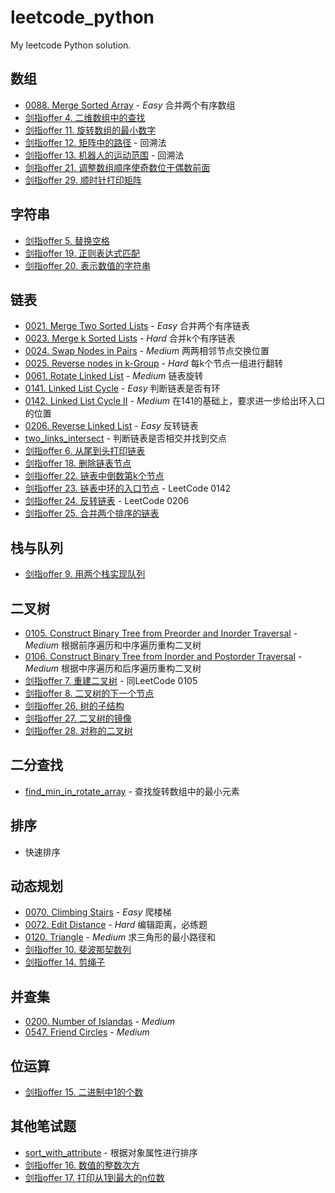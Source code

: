 # leetcode_python
My leetcode Python solution.

## 数组
- [0088. Merge Sorted Array](https://github.com/ZhengZixiang/leetcode_python/blob/master/array/0088.merge_sorted_array.md) - *Easy* 合并两个有序数组
- [剑指offer 4. 二维数组中的查找](https://github.com/ZhengZixiang/leetcode_python/blob/master/array/%E5%89%91%E6%8C%87offer%204.%E4%BA%8C%E7%BB%B4%E6%95%B0%E7%BB%84%E4%B8%AD%E7%9A%84%E6%9F%A5%E6%89%BE.md)
- [剑指offer 11. 旋转数组的最小数字](https://github.com/ZhengZixiang/leetcode_python/blob/master/array/%E5%89%91%E6%8C%87offer%2011.%20%E6%97%8B%E8%BD%AC%E6%95%B0%E7%BB%84%E7%9A%84%E6%9C%80%E5%B0%8F%E6%95%B0%E5%AD%97.md)
- [剑指offer 12. 矩阵中的路径](https://github.com/ZhengZixiang/leetcode_python/blob/master/array/%E5%89%91%E6%8C%87offer%2012.%E7%9F%A9%E9%98%B5%E4%B8%AD%E7%9A%84%E8%B7%AF%E5%BE%84.md) - 回溯法
- [剑指offer 13. 机器人的运动范围](https://github.com/ZhengZixiang/leetcode_python/blob/master/array/%E5%89%91%E6%8C%87offer%2013.%E6%9C%BA%E5%99%A8%E4%BA%BA%E7%9A%84%E8%BF%90%E5%8A%A8%E8%8C%83%E5%9B%B4.md) - 回溯法
- [剑指offer 21. 调整数组顺序使奇数位于偶数前面](https://github.com/ZhengZixiang/leetcode_python/blob/master/array/%E5%89%91%E6%8C%87offer%2021.%E8%B0%83%E6%95%B4%E6%95%B0%E7%BB%84%E9%A1%BA%E5%BA%8F%E4%BD%BF%E5%A5%87%E6%95%B0%E4%BD%8D%E4%BA%8E%E5%81%B6%E6%95%B0%E5%89%8D%E9%9D%A2.md)
- [剑指offer 29. 顺时针打印矩阵](https://github.com/ZhengZixiang/leetcode_python/blob/master/array/%E5%89%91%E6%8C%87offer%2029.%E9%A1%BA%E6%97%B6%E9%92%88%E6%89%93%E5%8D%B0%E7%9F%A9%E9%98%B5.md)


## 字符串
- [剑指offer 5. 替换空格](https://github.com/ZhengZixiang/leetcode_python/blob/master/string/%E5%89%91%E6%8C%87offer%205.%E6%9B%BF%E6%8D%A2%E7%A9%BA%E6%A0%BC.md)
- [剑指offer 19. 正则表达式匹配](https://github.com/ZhengZixiang/leetcode_python/blob/master/string/%E5%89%91%E6%8C%87offer%2019.%E6%AD%A3%E5%88%99%E8%A1%A8%E8%BE%BE%E5%BC%8F%E5%8C%B9%E9%85%8D.md)
- [剑指offer 20. 表示数值的字符串](https://github.com/ZhengZixiang/leetcode_python/blob/master/string/%E5%89%91%E6%8C%87offer%2020.%E8%A1%A8%E7%A4%BA%E6%95%B0%E5%80%BC%E7%9A%84%E5%AD%97%E7%AC%A6%E4%B8%B2.md)

## 链表
- [0021. Merge Two Sorted Lists](https://github.com/ZhengZixiang/leetcode_python/blob/master/link/0021.merge_two_sorted_lists.md) - *Easy* 合并两个有序链表
- [0023. Merge k Sorted Lists](https://github.com/ZhengZixiang/leetcode_python/blob/master/link/0023.merge_k_sorted_lists.md) - *Hard* 合并k个有序链表
- [0024. Swap Nodes in Pairs](https://github.com/ZhengZixiang/leetcode_python/blob/master/link/0024.swap_nodes_in_pairs.md) - *Medium* 两两相邻节点交换位置
- [0025. Reverse nodes in k-Group](https://github.com/ZhengZixiang/leetcode_python/blob/master/link/0025.reverse_nodes_in_k_group.md) - *Hard* 每k个节点一组进行翻转
- [0061. Rotate Linked List](https://github.com/ZhengZixiang/leetcode_python/blob/master/link/0061.rotate_linked_list.md) - *Medium* 链表旋转
- [0141. Linked List Cycle](https://github.com/ZhengZixiang/leetcode_python/blob/master/link/0141.linked_list_cycle.md) - *Easy* 判断链表是否有环
- [0142. Linked List Cycle II](https://github.com/ZhengZixiang/leetcode_python/blob/master/link/0142.linked_list_cycle_ii.md) - *Medium* 在141的基础上，要求进一步给出环入口的位置
- [0206. Reverse Linked List](https://github.com/ZhengZixiang/leetcode_python/blob/master/link/0206.reverse_linked_list.md) - *Easy* 反转链表
- [two_links_intersect](https://github.com/ZhengZixiang/leetcode_python/blob/master/link/two_links_intersect.md) - 判断链表是否相交并找到交点
- [剑指offer 6. 从尾到头打印链表](https://github.com/ZhengZixiang/leetcode_python/blob/master/link/%E5%89%91%E6%8C%87offer%206.%E4%BB%8E%E5%B0%BE%E5%88%B0%E5%A4%B4%E6%89%93%E5%8D%B0%E9%93%BE%E8%A1%A8.md)
- [剑指offer 18. 删除链表节点](https://github.com/ZhengZixiang/leetcode_python/blob/master/link/%E5%89%91%E6%8C%87offer%2018.%E5%88%A0%E9%99%A4%E9%93%BE%E8%A1%A8%E8%8A%82%E7%82%B9.md)
- [剑指offer 22. 链表中倒数第k个节点](https://github.com/ZhengZixiang/leetcode_python/tree/master)
- [剑指offer 23. 链表中环的入口节点](https://github.com/ZhengZixiang/leetcode_python/blob/master/link/0142.linked_list_cycle_ii.md) - LeetCode 0142
- [剑指offer 24. 反转链表](https://github.com/ZhengZixiang/leetcode_python/blob/master/link/0206.reverse_linked_list.md) - LeetCode 0206
- [剑指offer 25. 合并两个排序的链表](https://github.com/ZhengZixiang/leetcode_python/blob/master/link/0021.merge_two_sorted_lists.md)

## 栈与队列
- [剑指offer 9. 用两个栈实现队列](https://github.com/ZhengZixiang/leetcode_python/blob/master/stack%26queue/%E5%89%91%E6%8C%87offer%209.%20%E7%94%A8%E4%B8%A4%E4%B8%AA%E6%A0%88%E5%AE%9E%E7%8E%B0%E9%98%9F%E5%88%97.md)

## 二叉树
- [0105. Construct Binary Tree from Preorder and Inorder Traversal](https://github.com/ZhengZixiang/leetcode_python/tree/master/binary_tree/105.pre_in_build_bst.md) - *Medium* 根据前序遍历和中序遍历重构二叉树
- [0106. Construct Binary Tree from Inorder and Postorder Traversal](https://github.com/ZhengZixiang/leetcode_python/blob/master/binary_tree/106.post_in_build_bst.md) - *Medium* 根据中序遍历和后序遍历重构二叉树
- [剑指offer 7. 重建二叉树](https://github.com/ZhengZixiang/leetcode_python/tree/master/binary_tree/105.pre_in_build_bst.md) - 同LeetCode 0105
- [剑指offer 8. 二叉树的下一个节点](https://github.com/ZhengZixiang/leetcode_python/blob/master/binary_tree/%E5%89%91%E6%8C%87offer%208.%E4%BA%8C%E5%8F%89%E6%A0%91%E7%9A%84%E4%B8%8B%E4%B8%80%E4%B8%AA%E8%8A%82%E7%82%B9.md)
- [剑指offer 26. 树的子结构](https://github.com/ZhengZixiang/leetcode_python/blob/master/binary_tree/%E5%89%91%E6%8C%87offer%2026.%E6%A0%91%E7%9A%84%E5%AD%90%E7%BB%93%E6%9E%84.md)
- [剑指offer 27. 二叉树的镜像](https://github.com/ZhengZixiang/leetcode_python/blob/master/binary_tree/%E5%89%91%E6%8C%87offer%2027.%E4%BA%8C%E5%8F%89%E6%A0%91%E7%9A%84%E9%95%9C%E5%83%8F.md)
- [剑指offer 28. 对称的二叉树](https://github.com/ZhengZixiang/leetcode_python/blob/master/binary_tree/%E5%89%91%E6%8C%87offer%2028.%E5%AF%B9%E7%A7%B0%E7%9A%84%E4%BA%8C%E5%8F%89%E6%A0%91.md)

## 二分查找
- [find_min_in_rotate_array](https://github.com/ZhengZixiang/leetcode_python/blob/master/binary_search/find_min_in_rotate_array.md) - 查找旋转数组中的最小元素

## 排序
- 快速排序

## 动态规划
- [0070. Climbing Stairs](https://github.com/ZhengZixiang/leetcode_python/blob/master/dp/0070.climbing_stairs.md) - *Easy* 爬楼梯
- [0072. Edit Distance](https://github.com/ZhengZixiang/leetcode_python/blob/master/dp/0072.edit_distance.md) - *Hard* 编辑距离，必练题
- [0120. Triangle](https://github.com/ZhengZixiang/leetcode_python/blob/master/dp/0120.triangle.md) - *Medium* 求三角形的最小路径和
- [剑指offer 10. 斐波那契数列](https://github.com/ZhengZixiang/leetcode_python/blob/master/dp/%E5%89%91%E6%8C%87offer%2010.%E6%96%90%E6%B3%A2%E9%82%A3%E5%A5%91%E6%95%B0%E5%88%97.md)
- [剑指offer 14. 剪绳子](https://github.com/ZhengZixiang/leetcode_python/blob/master/dp/%E5%89%91%E6%8C%87offer%2014.%E5%89%AA%E7%BB%B3%E5%AD%90.md)

## 并查集
- [0200. Number of Islandas]() - *Medium*
- [0547. Friend Circles]() - *Medium*

## 位运算
- [剑指offer 15. 二进制中1的个数](https://github.com/ZhengZixiang/leetcode_python/blob/master/bitwise/%E5%89%91%E6%8C%87offer%2015.%E4%BA%8C%E8%BF%9B%E5%88%B6%E4%B8%AD1%E7%9A%84%E4%B8%AA%E6%95%B0.md)

## 其他笔试题
- [sort_with_attribute](https://github.com/ZhengZixiang/leetcode_python/blob/master/others/sort_with_attribute.md) - 根据对象属性进行排序
- [剑指offer 16. 数值的整数次方](https://github.com/ZhengZixiang/leetcode_python/blob/master/others/%E5%89%91%E6%8C%87offer%2016.%E6%95%B0%E5%80%BC%E7%9A%84%E6%95%B4%E6%95%B0%E6%AC%A1%E6%96%B9.md)
- [剑指offer 17. 打印从1到最大的n位数](https://github.com/ZhengZixiang/leetcode_python/blob/master/others/%E5%89%91%E6%8C%87offer%2017.%E6%89%93%E5%8D%B0%E4%BB%8E1%E5%88%B0%E6%9C%80%E5%A4%A7%E7%9A%84n%E4%BD%8D%E6%95%B0.md)
